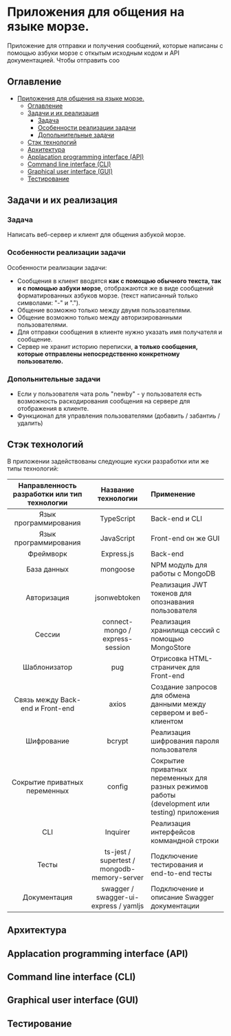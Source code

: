# Приложения для общения на языке морзе.

Приложение для отправки и получения сообщений, которые написаны с помощью азбуки морзе с откытым исходным кодом и API документацией.
Чтобы отправить соо 

## Оглавление
- [Приложения для общения на языке морзе.](#приложения-для-общения-на-языке-морзе)
	- [Оглавление](#оглавление)
	- [Задачи и их реализация](#задачи-и-их-реализация)
		- [Задача](#задача)
		- [Особенности реализации задачи](#особенности-реализации-задачи)
		- [Допольнительные задачи](#допольнительные-задачи)
	- [Стэк технологий](#стэк-технологий)
	- [Архитектура](#архитектура)
	- [Applacation programming interface (API)](#applacation-programming-interface-api)
	- [Command line interface (CLI)](#command-line-interface-cli)
	- [Graphical user interface (GUI)](#graphical-user-interface-gui)
	- [Тестирование](#тестирование)

## Задачи и их реализация

### Задача

Написать веб-сервер и клиент для общения азбукой морзе.

### Особенности реализации задачи

Особенности реализации задачи:
- Сообщения в клиент вводятся **как с помощью обычного текста, так и с помощью азбуки морзе**, отображаются же в виде сообщений форматированных азбуков морзе. (текст написанный только символами: "-" и ".").
- Общение возможно только между двумя пользователями.
- Общение возможно только между авторизированными пользователями.
- Для отправки сообщения в клиенте нужно указать имя получателя и сообщение.
- Сервер не хранит историю переписки, **а только сообщения, которые отправлены непосредственно конкретному пользователю.**

### Допольнительные задачи 
- Если у пользователя чата роль "newby" - у пользователя есть возможность раскодирования сообщения на сервере для отображения в клиенте.
- Функционал для управления пользователями (добавить / забантиь / удалить)

## Стэк технологий

В приложении задействованы следующие куски разработки или же типы технологий:

| Направленность разработки или тип технологии | Название технологии | Применение |
| :----------: | :-----------------: | :------------- |
| Язык программирования | TypeScript | Back-end и CLI |
| Язык программирования | JavaScript | Front-end он же GUI |
| Фреймворк | Express.js | Back-end |
| База данных | mongoose | NPM модуль для работы с MongoDB |
| Авторизация | jsonwebtoken | Реализация JWT токенов для опознавания пользователя |
| Сессии | connect-mongo / express-session | Реализация хранилища сессий с помощью MongoStore |
| Шаблонизатор | pug | Отрисовка HTML-страничек для Front-end |
| Связь между Back-end и Front-end | axios | Создание запросов для обмена данными между сервером и веб-клиентом |
| Шифрование | bcrypt | Реализация шифрования пароля пользователя |
| Сокрытие приватных переменных | config | Сокрытие приватных переменных для разных режимов работы (development или testing) приложения |
| CLI | Inquirer | Реализация интерфейсов коммандной строки |
| Тесты | ts-jest / supertest / mongodb-memory-server | Подключение тестирования и end-to-end тесты |
| Документация | swagger / swagger-ui-express / yamljs | Подключение и описание Swagger документации |

## Архитектура

## Applacation programming interface (API)

## Command line interface (CLI)

## Graphical user interface (GUI)

## Тестирование

